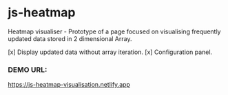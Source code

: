 # js-heatmap 
Heatmap visualiser - Prototype of a page focused on visualising frequently updated data stored in 2 dimensional Array.

[x] Display updated data without array iteration.
[x] Configuration panel.

### DEMO URL:
https://js-heatmap-visualisation.netlify.app
